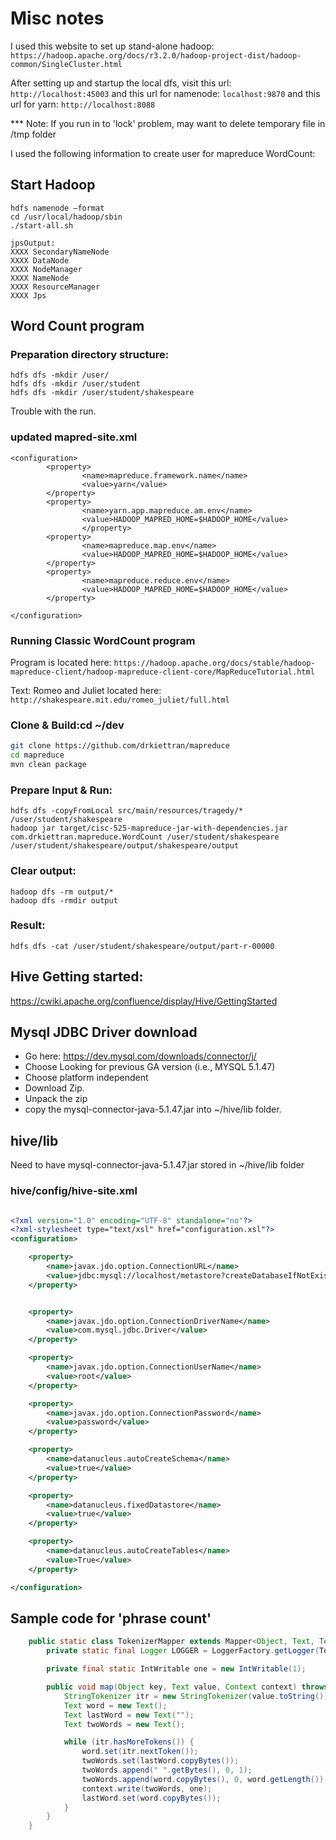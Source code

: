 # Misc notes
I used this website to set up stand-alone hadoop: 
`https://hadoop.apache.org/docs/r3.2.0/hadoop-project-dist/hadoop-common/SingleCluster.html`

After setting up and startup the local dfs, visit this url:
`http://localhost:45003` and this url for namenode: 
`localhost:9870` and this url for yarn: 
`http://localhost:8088` 

*** Note: If you run in to 'lock' problem, may want to delete temporary file in /tmp folder

I used the following information to create user for mapreduce WordCount:

## Start Hadoop

```
hdfs namenode –format
cd /usr/local/hadoop/sbin
./start-all.sh

jpsOutput:
XXXX SecondaryNameNode
XXXX DataNode
XXXX NodeManager
XXXX NameNode
XXXX ResourceManager
XXXX Jps
```

## Word Count program

### Preparation directory structure:
```
hdfs dfs -mkdir /user/
hdfs dfs -mkdir /user/student
hdfs dfs -mkdir /user/student/shakespeare

```

Trouble with the run.

### updated mapred-site.xml
```
<configuration>
        <property>
                <name>mapreduce.framework.name</name>
                <value>yarn</value>
        </property>
        <property>
                <name>yarn.app.mapreduce.am.env</name>
                <value>HADOOP_MAPRED_HOME=$HADOOP_HOME</value>
                </property>
        <property>
                <name>mapreduce.map.env</name>
                <value>HADOOP_MAPRED_HOME=$HADOOP_HOME</value>
        </property>
        <property>
                <name>mapreduce.reduce.env</name>
                <value>HADOOP_MAPRED_HOME=$HADOOP_HOME</value>
        </property>

</configuration>

```

### Running Classic WordCount program

Program is located here: `https://hadoop.apache.org/docs/stable/hadoop-mapreduce-client/hadoop-mapreduce-client-core/MapReduceTutorial.html`

Text: Romeo and Juliet located here: `http://shakespeare.mit.edu/romeo_juliet/full.html`

### Clone & Build:cd ~/dev
```bash
git clone https://github.com/drkiettran/mapreduce
cd mapreduce
mvn clean package
```

### Prepare Input & Run:
```
hdfs dfs -copyFromLocal src/main/resources/tragedy/* /user/student/shakespeare
hadoop jar target/cisc-525-mapreduce-jar-with-dependencies.jar com.drkiettran.mapreduce.WordCount /user/student/shakespeare /user/student/shakespeare/output/shakespeare/output
```

### Clear output:
```
hadoop dfs -rm output/*
hadoop dfs -rmdir output
```

### Result:
```
hdfs dfs -cat /user/student/shakespeare/output/part-r-00000 

```

## Hive Getting started:

https://cwiki.apache.org/confluence/display/Hive/GettingStarted

## Mysql JDBC Driver download

- Go here: https://dev.mysql.com/downloads/connector/j/
- Choose Looking for previous GA version (i.e., MYSQL 5.1.47)
- Choose platform independent
- Download Zip.
- Unpack the zip
- copy the mysql-connector-java-5.1.47.jar into ~/hive/lib folder.

## hive/lib
Need to have mysql-connector-java-5.1.47.jar stored in ~/hive/lib folder

### hive/config/hive-site.xml

``` xml

<?xml version="1.0" encoding="UTF-8" standalone="no"?>
<?xml-stylesheet type="text/xsl" href="configuration.xsl"?>
<configuration>

	<property>
  		<name>javax.jdo.option.ConnectionURL</name>
  		<value>jdbc:mysql://localhost/metastore?createDatabaseIfNotExist=true</value>
	</property>


	<property>
  		<name>javax.jdo.option.ConnectionDriverName</name>
  		<value>com.mysql.jdbc.Driver</value>
	</property>

	<property>
  		<name>javax.jdo.option.ConnectionUserName</name>
  		<value>root</value>
	</property>

	<property>
  		<name>javax.jdo.option.ConnectionPassword</name>
  		<value>password</value>
	</property>

	<property>
  		<name>datanucleus.autoCreateSchema</name>
  		<value>true</value>
	</property>

	<property>
  		<name>datanucleus.fixedDatastore</name>
  		<value>true</value>
	</property>

	<property>
 		<name>datanucleus.autoCreateTables</name>
 		<value>True</value>
 	</property>

</configuration>
```
## Sample code for 'phrase count'

```java
	public static class TokenizerMapper extends Mapper<Object, Text, Text, IntWritable> {
		private static final Logger LOGGER = LoggerFactory.getLogger(TokenizerMapper.class);

		private final static IntWritable one = new IntWritable(1);

		public void map(Object key, Text value, Context context) throws IOException, InterruptedException {
			StringTokenizer itr = new StringTokenizer(value.toString());
			Text word = new Text();
			Text lastWord = new Text("");
			Text twoWords = new Text();

			while (itr.hasMoreTokens()) {
				word.set(itr.nextToken());
				twoWords.set(lastWord.copyBytes());
				twoWords.append(" ".getBytes(), 0, 1);
				twoWords.append(word.copyBytes(), 0, word.getLength());
				context.write(twoWords, one);
				lastWord.set(word.copyBytes());
			}
		}
	}

```